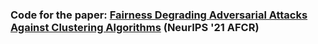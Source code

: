### Code for the paper: [Fairness Degrading Adversarial Attacks Against Clustering Algorithms](https://arxiv.org/pdf/2110.12020.pdf) (NeurIPS '21 AFCR)

